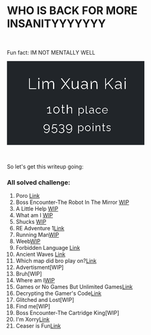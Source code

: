 # WHO IS BACK FOR MORE INSANITYYYYYYY
<br>


Fun fact: IM NOT MENTALLY WELL
<br>


![TOP 10](image.png)

<br>

So let's get this writeup going:

### All solved challenge:

1. Poro [Link](https://github.com/limxuankai/CTF/blob/main/NYPInfosecDecCTF2023/Web/Poro.md)
2. Boss Encounter-The Robot In The Mirror [WIP]()
3. A Little Help [WIP]()
4. What am I [WIP]()
5. Shucks [WIP]()
6. RE Adventure 1[Link](https://github.com/limxuankai/CTF/blob/main/NYPInfosecDecCTF2023/Reversing/RE_Adventure.md)
7. Running Man[WIP]()
8. Weeb[WIP]()
9. Forbidden Language [Link](https://github.com/limxuankai/CTF/blob/main/NYPInfosecDecCTF2023/Crypto/Forbidden_Language.md)
10. Ancient Waves [Link](https://github.com/limxuankai/CTF/blob/main/NYPInfosecDecCTF2023/Crypto/AncientWaves.md)
11. Which map did bro play on?[Link](https://github.com/limxuankai/CTF/blob/main/NYPInfosecDecCTF2023/Crypto/Which_Map_did_bro_play_on.md)
12. Advertisment[WIP]
13. Bruh[WIP]
14. Where am I[WIP]()
15. Games or No Games But Unlimited Games[Link](https://github.com/limxuankai/CTF/blob/main/NYPInfosecDecCTF2023/Web/GameOrNoGameButUnlimitedGames.md)
16. Decrypting the Gamer's Code[Link](https://github.com/limxuankai/CTF/blob/main/NYPInfosecDecCTF2023/Crypto/Decrypting_the_Gamer_Code.md)
17. Glitched and Lost[WIP]
18. Find me[WIP]
19. Boss Encounter-The Cartridge King[WIP]
20. I'm Xorry[Link](https://github.com/limxuankai/CTF/blob/main/NYPInfosecDecCTF2023/Crypto/Im_Xorry.md)
21. Ceaser is Fun[Link](https://github.com/limxuankai/CTF/blob/main/NYPInfosecDecCTF2023/Crypto/Ceaser_Is_Fun.md)
